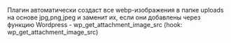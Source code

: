 Плагин автоматически создаст все webp-изображения в папке uploads на основе jpg,png,jpeg и заменит их, если они добавлены через функцию Wordpress - wp_get_attachment_image_src (hook: wp_get_attachment_image_src)